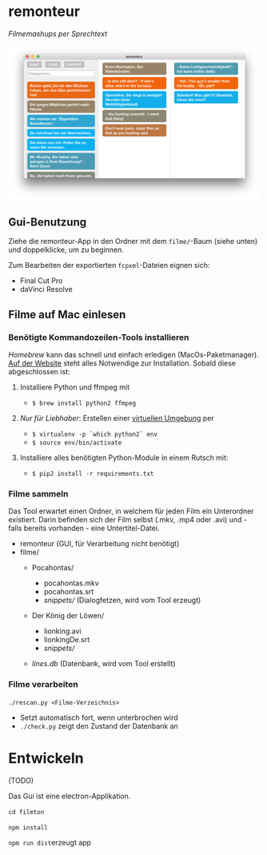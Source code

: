 remonteur
========

*Filmemashups per Sprechtext*

![remonteur Screenshot](screenshot.png)

Gui-Benutzung
---------
Ziehe die remonteur-App in den Ordner mit dem ``filme/``-Baum (siehe unten) und doppelklicke, um zu beginnen.

Zum Bearbeiten der exportierten ``fcpxml``-Dateien eignen sich:
 
- Final Cut Pro
- daVinci Resolve


Filme auf Mac einlesen
------------


### Benötigte Kommandozeilen-Tools installieren

*Homebrew* kann das schnell und einfach erledigen (MacOs-Paketmanager). [Auf der Website](https://brew.sh) steht alles Notwendige zur Installation. Sobald diese abgeschlossen ist:

1. Installiere Python und ffmpeg mit
    - ``$ brew install python2 ffmpeg``

2. *Nur für Liebhaber*: Erstellen einer [virtuellen Umgebung](https://virtualenv.pypa.io/) per
    - ``$ virtualenv -p `which python2` env ``
    - ``$ source env/bin/activate``
    

2. Installiere alles benötigten Python-Module in einem Rutsch mit:
    - ``$ pip2 install -r requirements.txt``

    
### Filme sammeln
Das Tool erwartet einen Ordner, in welchem für jeden Film ein Unterordner existiert. Darin befinden sich der Film selbst (.mkv, .mp4 oder .avi) und - falls bereits vorhanden - eine Untertitel-Datei.

- remonteur (GUI, für Verarbeitung nicht benötigt)
- filme/
   - Pocahontas/ 
     - pocahontas.mkv
     - pocahontas.srt
     - *snippets/* (Dialogfetzen, wird vom Tool erzeugt)
   - Der König der Löwen/
     - lionking.avi
     - lionkingDe.srt
     - *snippets/*

   - *lines.db* (Datenbank, wird vom Tool erstellt)

### Filme verarbeiten
``./rescan.py <Filme-Verzeichnis>``

- Setzt automatisch fort, wenn unterbrochen wird
- ``./check.py`` zeigt den Zustand der Datenbank an

Entwickeln
==========


(TODO)

Das Gui ist eine electron-Applikation. 

``cd filmton``

``npm install``

``npm run dist``erzeugt app